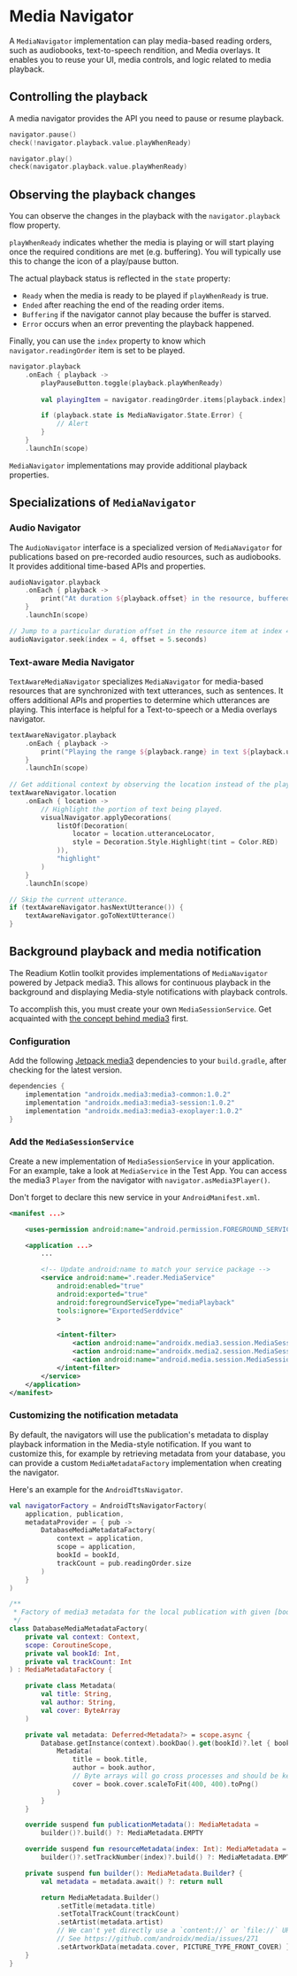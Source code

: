 # Media Navigator

A `MediaNavigator` implementation can play media-based reading orders, such as audiobooks, text-to-speech rendition, and Media overlays. It enables you to reuse your UI, media controls, and logic related to media playback.

## Controlling the playback

A media navigator provides the API you need to pause or resume playback.

```kotlin
navigator.pause()
check(!navigator.playback.value.playWhenReady)

navigator.play()
check(navigator.playback.value.playWhenReady)
```

## Observing the playback changes

You can observe the changes in the playback with the `navigator.playback` flow property.

`playWhenReady` indicates whether the media is playing or will start playing once the required conditions are met (e.g. buffering). You will typically use this to change the icon of a play/pause button.

The actual playback status is reflected in the `state` property:

* `Ready` when the media is ready to be played if `playWhenReady` is true.
* `Ended` after reaching the end of the reading order items.
* `Buffering` if the navigator cannot play because the buffer is starved.
* `Error` occurs when an error preventing the playback happened.

Finally, you can use the `index` property to know which `navigator.readingOrder` item is set to be played.

```kotlin
navigator.playback
    .onEach { playback ->
        playPauseButton.toggle(playback.playWhenReady)
        
        val playingItem = navigator.readingOrder.items[playback.index]

        if (playback.state is MediaNavigator.State.Error) {
            // Alert
        }
    }
    .launchIn(scope)
```

`MediaNavigator` implementations may provide additional playback properties.

## Specializations of `MediaNavigator`

### Audio Navigator

The `AudioNavigator` interface is a specialized version of `MediaNavigator` for publications based on pre-recorded audio resources, such as audiobooks. It provides additional time-based APIs and properties.

```kotlin
audioNavigator.playback
    .onEach { playback ->
        print("At duration ${playback.offset} in the resource, buffered ${playback.buffered}")
    }
    .launchIn(scope)

// Jump to a particular duration offset in the resource item at index 4.
audioNavigator.seek(index = 4, offset = 5.seconds)
```

### Text-aware Media Navigator

`TextAwareMediaNavigator` specializes `MediaNavigator` for media-based resources that are synchronized with text utterances, such as sentences. It offers additional APIs and properties to determine which utterances are playing. This interface is helpful for a Text-to-speech or a Media overlays navigator.

```kotlin
textAwareNavigator.playback
    .onEach { playback ->
        print("Playing the range ${playback.range} in text ${playback.utterance}")
    }
    .launchIn(scope)
    
// Get additional context by observing the location instead of the playback.
textAwareNavigator.location
    .onEach { location ->
        // Highlight the portion of text being played.
        visualNavigator.applyDecorations(
            listOf(Decoration(
                locator = location.utteranceLocator,
                style = Decoration.Style.Highlight(tint = Color.RED)
            )),
            "highlight"
        )
    }
    .launchIn(scope)

// Skip the current utterance.
if (textAwareNavigator.hasNextUtterance()) {
    textAwareNavigator.goToNextUtterance()
}
```

## Background playback and media notification

The Readium Kotlin toolkit provides implementations of `MediaNavigator` powered by Jetpack media3. This allows for continuous playback in the background and displaying Media-style notifications with playback controls. 

To accomplish this, you must create your own `MediaSessionService`. Get acquainted with [the concept behind media3](https://developer.android.com/guide/topics/media/media3) first.

### Configuration

Add the following [Jetpack media3](https://developer.android.com/jetpack/androidx/releases/media3) dependencies to your `build.gradle`, after checking for the latest version.

```groovy
dependencies {
    implementation "androidx.media3:media3-common:1.0.2"
    implementation "androidx.media3:media3-session:1.0.2"
    implementation "androidx.media3:media3-exoplayer:1.0.2"
}
```

### Add the `MediaSessionService`

Create a new implementation of `MediaSessionService` in your application. For an example, take a look at `MediaService` in the Test App. You can access the media3 `Player` from the navigator with `navigator.asMedia3Player()`.

Don't forget to declare this new service in your `AndroidManifest.xml`.

```xml
<manifest ...>

    <uses-permission android:name="android.permission.FOREGROUND_SERVICE" />

    <application ...>
        ...

        <!-- Update android:name to match your service package -->
        <service android:name=".reader.MediaService" 
            android:enabled="true"
            android:exported="true"
            android:foregroundServiceType="mediaPlayback"
            tools:ignore="ExportedSerddvice"
            >

            <intent-filter>
                <action android:name="androidx.media3.session.MediaSessionService"/>
                <action android:name="androidx.media2.session.MediaSessionService"/>
                <action android:name="android.media.session.MediaSessionService" />
            </intent-filter>
        </service>
    </application>
</manifest>
```

### Customizing the notification metadata

By default, the navigators will use the publication's metadata to display playback information in the Media-style notification. If you want to customize this, for example by retrieving metadata from your database, you can provide a custom `MediaMetadataFactory` implementation when creating the navigator.

Here's an example for the `AndroidTtsNavigator`.

```kotlin
val navigatorFactory = AndroidTtsNavigatorFactory(
    application, publication,
    metadataProvider = { pub ->
        DatabaseMediaMetadataFactory(
            context = application,
            scope = application,
            bookId = bookId,
            trackCount = pub.readingOrder.size
        )
    }
)

/**
 * Factory of media3 metadata for the local publication with given [bookId].
 */
class DatabaseMediaMetadataFactory(
    private val context: Context,
    scope: CoroutineScope,
    private val bookId: Int,
    private val trackCount: Int
) : MediaMetadataFactory {

    private class Metadata(
        val title: String,
        val author: String,
        val cover: ByteArray
    )

    private val metadata: Deferred<Metadata?> = scope.async {
        Database.getInstance(context).bookDao().get(bookId)?.let { book ->
            Metadata(
                title = book.title,
                author = book.author,
                // Byte arrays will go cross processes and should be kept small
                cover = book.cover.scaleToFit(400, 400).toPng()
            )
        }
    }

    override suspend fun publicationMetadata(): MediaMetadata =
        builder()?.build() ?: MediaMetadata.EMPTY

    override suspend fun resourceMetadata(index: Int): MediaMetadata =
        builder()?.setTrackNumber(index)?.build() ?: MediaMetadata.EMPTY

    private suspend fun builder(): MediaMetadata.Builder? {
        val metadata = metadata.await() ?: return null

        return MediaMetadata.Builder()
            .setTitle(metadata.title)
            .setTotalTrackCount(trackCount)
            .setArtist(metadata.artist)
            // We can't yet directly use a `content://` or `file://` URI with `setArtworkUri`.
            // See https://github.com/androidx/media/issues/271
            .setArtworkData(metadata.cover, PICTURE_TYPE_FRONT_COVER) }
    }
}
```
